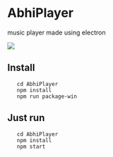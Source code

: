 # AbhiPlayer
music player made using electron

![](./screenshots/screenshot.png)

## Install
```
   cd AbhiPlayer
   npm install
   npm run package-win
```

## Just run
```
   cd AbhiPlayer
   npm install
   npm start
```
